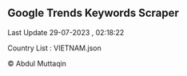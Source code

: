 

## Google Trends Keywords Scraper 
 
Last Update 29-07-2023 , 02:18:22

Country List :
VIETNAM.json



© Abdul Muttaqin 
